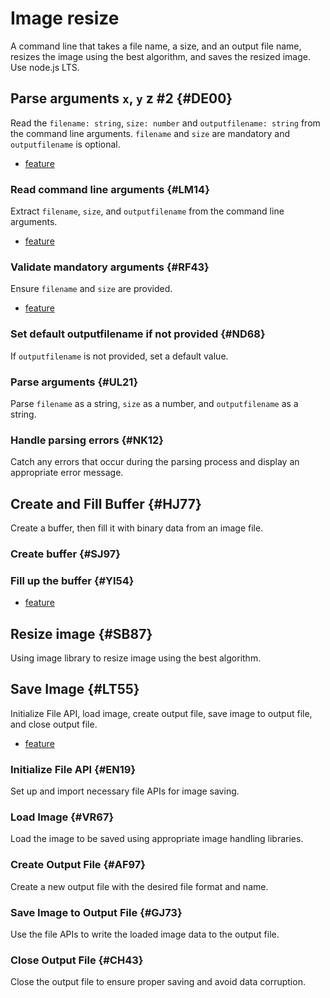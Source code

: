 # Image resize

A command line that takes a file name, a size, and an output file name, resizes the image using the best algorithm, and saves the resized image. Use node.js LTS.

<!-- @prompt

Use the writing style of software technical writer.

-->

## Parse arguments `x`, `y` **z** #2 {#DE00}

Read the `filename: string`, `size: number` and `outputfilename: string`
from the command line arguments. `filename` and `size` are mandatory and `outputfilename` is optional.

-   [feature](./test/feature.DE00.feature)

### Read command line arguments {#LM14}

Extract `filename`, `size`, and `outputfilename` from the command line arguments.

-   [feature](./test/feature.LM14.feature)

### Validate mandatory arguments {#RF43}

Ensure `filename` and `size` are provided.

-   [feature](./test/feature.RF43.feature)

### Set default outputfilename if not provided {#ND68}

If `outputfilename` is not provided, set a default value.

### Parse arguments {#UL21}

Parse `filename` as a string, `size` as a number, and `outputfilename` as a string.

### Handle parsing errors {#NK12}

Catch any errors that occur during the parsing process and display an appropriate error message.

## Create and Fill Buffer {#HJ77}

Create a buffer, then fill it with binary data from an image file.

### Create buffer {#SJ97}

### Fill up the buffer {#YI54}

-   [feature](./test/feature.YI54.feature)

## Resize image {#SB87}

Using image library to resize image using the best algorithm.

## Save Image {#LT55}

Initialize File API, load image, create output file, save image to output file, and close output file.

-   [feature](./test/feature.LT55.feature)

### Initialize File API {#EN19}

Set up and import necessary file APIs for image saving.

### Load Image {#VR67}

Load the image to be saved using appropriate image handling libraries.

### Create Output File {#AF97}

Create a new output file with the desired file format and name.

### Save Image to Output File {#GJ73}

Use the file APIs to write the loaded image data to the output file.

### Close Output File {#CH43}

Close the output file to ensure proper saving and avoid data corruption.
